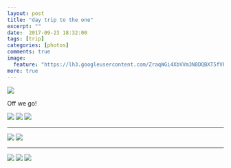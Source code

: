 ```yaml
---
layout: post
title: "day trip to the one"
excerpt: ""
date:  2017-09-23 18:32:00
tags: [trip]
categories: [photos]
comments: true
image:
  feature: "https://lh3.googleusercontent.com/ZraqWGi4XbVVm3N8DQBXT5fVF8vQnSs4zSQbhX5LY3igNdN19SbyALcmm5oz68eB3IQKPLHqjYkjD4DXGsfHAN83vwe5GLxa3AqWZJhQKNQKJlI6uVJeV_wsUTl-a27jDz66XAl7lQufnySrtDH9rTaHKt7c5W5C1x_HRz0w83in050TwnTTjdLbSGxyDIWzNDH2yVhJxnBBo0F-kwCKHWzlsRA29aooCQfFbs1IsHtVP0JhHcKYZuxh69D6OodijpTOmMaSVLjsyy-7o8G3i81nGAsjDyUibVi74fZlMxUFSO98hRr_1MgQLW-rairpq6GyV88oy6rfivUBXwfLzeDTIkt3wpfBYmRkTUk5wY5JG9qLWGJAglNtueJRF8UUeFXwn4HAQtafIqVb_KLfKSC3_WP3eypvAN02T79t-foYGFxIhTP3m6_CnSJssgqZdkjEHnKV0CjlIGmNGqam5qmjsRx8nZzhosXzCH4ld09alCod6Xeahv1U94BmkOCY5IeSq8fgJz8SyQ14lmfgjR6XvnhV5ilfd5HdfP1pjg69vmS_x3LPE9XK0EBSZTCPGksgoMucl3tDiOqH9520mIvTQj-jdMkWB6BMqT_eaNyECQ95b8g15Okj2P8gp5DEeixQJl-bKn49vYeFieYOuAfQCy6ke_O5fqA=w1410-h942-no"
more: true
---
```


<img src="https://lh3.googleusercontent.com/yLhD5ETlXYaExL5mArUsnHZ7kvpQeY4RFOQI7mm78b_vuUhkyTdJ9NXrO-7vPuD2O4WRkhvywkyunOSMIPxtlkzVnLrMMy46dDyl-b9RrUMM9DM0NkpA57UEOxHlt9Yv_82qLLTb9eQCuG6gTJoQo7l3qd6lWL0Y0QNXeaaouRahuvnefn5bzU6R8btc_G59rt9AS-14bKf_pdjp_jZPx2EWf6ctw7QHVQI_xhGBszb0ceMKImrFY4U33sJTYQ5xgvlO_Z2hNVzxjDJ-LfSqGFIdLDs47cv5Ys1t1aDHG8oCGQGWs06xJaTkVLMlu7U63cLjDj8yRtwXiyXy1hRwJ0DRmT_p30Bg-tZjQUeeCXjvDrfNIZBQsKDsLwc5VW5752V1PrVElWSXGXHVNfnRTn9YQDm2Bt6A1IYT0uP4pDZ7kjE80lkAuofNziWlKXkXYKfZHWTtQ8wNqBKE4yJRyWg4fJQfJE2e6bzs25uaNn6ENgooWfig-xfZ-LjMDp_zcaAKFLXjStwagVuYseSPV-D8mjHyr8NuAkg7Y7GSkf4N_m_cMh38lxvHRJeKl-hZdfN2VGiMCc0WNZKySGMC-rFWHDWyp03dC4GcK-j8qA=w1410-h942-no">

Off we go!

<img src="https://lh3.googleusercontent.com/R0TKincEj00W0zOlTOcywXGZM3NBl4rYLqYs5mcKvjUmERxqLi1s_3aCIzGuWQGo7k7BOHFhM5zDVeLDMgVu3lix34F9pWiqN0y9BVR-eXbORO5xOpSi70ciKIyQMYYNIgIv7SDCE7HbjtakG8fUG3sbxrDVazyEBNqL1rgzNeTiT46d5IWBl-7OOjd1QMS5yIEg_2bbDfjEokoNCNiAyfs_ULYKNkASdjZ5PrvOYV_wLJGZbFaVwcFnbYVEYEInKg4gC7WVg9yieBFXfm7SUVU7PIYTe0gbXTr3Y_IiZh-uIuLLg-zdknpsmyPMSH1C3F7Kkvob6FFNQasxovlaUq9KGjI2pZ1wN04AAHNoxQN8xE74Kxsif8W3nGcRXGa1AKXqGwbsJd1ZGeAT4RpQOPudWgm6ocL2tW9Wa22Zh0YyzIe2YeBHFMU7mT8sxA-n1sVxQNewupTzycqxR-L-V7h0wjE0veEAW4rGu-QazqM_hJbyAMbVqbFGbPJnlF5nn8YiRlknPcmVYW14EHm57yDvDg5BcyZ6SJYLF-O0fNR4JjwE54Lq6ioh_kCaL9Vh3zn7vwXXcvSpwrL2ftZY5WmNHaN7cV5-2dxT0Pr19Q=w1410-h942-no">

<img src="https://lh3.googleusercontent.com/4L_cNzFSOm2bn7XOaGcPjMvA44Lj_ZUhR3os-kbDE4ZYKkYeVgAUnEqtK1jce7k5qntftW_4XyCLF3uoLCf6FE4PB3ur_JocRqYTeh9nzjgf15nLXDDhxBHPdPMV30IfVD-f0C3461hMU7jRDOuHmy4q5oHzdcQZLeVq8CMh3hKNPOwD76pdW9Yg-79OzObSAaGrLRhIjFu-PI5Tzs-r-4L2upp8r6JcESobsz3OAhJoBIbHCz0txpkZ0QwDTvGKKW5QXF7HwzQ9rlC_Y-FJNEVRz-g_lYj0pfwD5jL54d02TDoxILGQno-vqKKH32bGoa85T-AH_lvpA3VneaKv3_9cSc9-DDH6K5mmUAnv7pjJKQyk2DiiltQGyO158YxTMF0XBkB2tW8W25W72C5Y4H_2mX4MDIijRcALoCA6jHaxo_BtTLWUkV_4TEtSpPVnjF2hdgguDututWyXPCYEzIMlCcxXyUF6rM-PJ1oNhCNG3Edu5CpCEcZ1pyoBmUssmHwmpRwDvftdqEEn4_1nxQtS8fUbYXELp_KTUC4_199WvEVrQr3vucSrmrMQ5Ji2qcZRZJW4TGhrMHzJkKD1V16asYqsYvi4QBziMdWXpw=w1410-h942-no"> 

<img src="https://lh3.googleusercontent.com/IUl-URtitMC-3LJ5KDCeQs4kcwxYmgNIowwqvmuDlJMBdrIESf-AX3AseohzLP4ACfYB-YYCvVbjo6DaAws55BDQ_O5wg2pkuPQytBU4HeijigB_x9eZicRAEA061tkZF2AjC_chaJkiiBpgNx79aFll_VUuTWYGZjPIXp15bAYuWAtKFwivdT7eYO0_LU9SQEChJOzTCVHfzajMAofDaOnTSrj4RH0hgJqQO5G8OVxyzVnYS9vLoFDPPbAWKqYUNa17OpRPZopLmbnT_cWQYOS828razZZ221sKCJSvOJyuoUP2bgFJuZ_EdFHlTccGu4Rx8NGhP87Q-bpwhb8M9AsUg1yLcjvwTT-pt0UR__CqoO4EsJ18j7No3Zhb-2VqTLFXC1eeEoFqP7zN7MhiIddZ0otQKtlUiXwziGWH8Dt3FQmKJ0uXjqK89z9pAeabnaM5GyKY2Q9cuE46r3AB46_FhlXd_irCW43luOCZjHsbC1sj0IwuvR6xJ3GWnO55JxnFblogn7ScbQnW0tNvrIIxYYFDdUaZUvDYw_ocrolHv3V68E0lxLQWrRlc8BlzAuKj9qp-mMz5F6QPm80xQF_40y6bMOEXuzD1swpaOw=w1410-h942-no">

---

<img src="https://lh3.googleusercontent.com/ghcIby5dvjbFKauv6sMnuN9iLHVzDeRMtqq3roxKzBiGDOJgTITkljUIEyFzmH0pjnHdhK9G87qbeyI6pAcyPJGrHYFpS-8l61dKBMdPvl_mBetXjF7qILs0eUVMKAOnAmpXlsXVSD3C_FObD2Wbda7GjPw9d9ZGIlUapguA4sBmiAoxv2QW55WEokU2TN9r_dijeT1O8kcLBPi4mtB9mKOPJgbd2sT-UOg0zqjTPLZNrZ9WqWOOMxFSuaGmi7SgzI_YUQDUllDRB1SQpHKqnhPZdRAI1rdriQtieQX3Db47E3awViaHjJL-2p3Zg8fss5rR0CH0HLf_p45b5YoEroO0I38KEtkRKUGHfB6kkbFvNmjUc9NihVK1dQm-JXrPvJzSyDuJOqYZDbRzO42YUCQC_FdNuq3TEJub0FY4kywQcesjXB2werQPwYYcWpsg7p4I_MYzNG-aiookbxkBkh8_7W1BC0SOlor6c6HYjDI021M4HS91kE19Qb8v5d9YZKm3kKWPdHXoIJOCjV7QGYkMJwFe9rtFs9WjoDLOWRHSCQ_7Sma7zjtplcqsnKaVAsBpHpZsC50jyiPLdYLxWWUXy5TWn4ZXeyHljX6yaA=w1410-h942-no">

<img src="https://lh3.googleusercontent.com/x7zNOydhquTGk7lZ2TE9xQMXyEQtkwTU3785zhh-n6Jr2x3_b29DfKdK08ma2YeAMfZTYzL5t_3GZA0cBwA3hkZWRRr7FO3qamfB_BOHaoRzVtOf64fNzgW4JrwpztHXt-eX1_TIGVjfh8RHY_eB3m3IVbvRJ_XV_QGV3VxiaPrQPw1aU4EBdmvHz1Wsp3G3G7QwY6kZ8y0Ee1XIaQ4BFiXgGcnpas_rZ1KTPnhDz7tNQGyI1dWS_4T26mHjM0SBE8X1jZ4c7M45pKeRIEn_k77mSt7Jthm1DbsOyK0E1QsphvD5EFZC64CCTRjEYA2IA1laEzM4gdmRbocGVHoczXzl9kGUc0KLCcyJR22-XOcFAkMHmwcqHCt_ZxMqJsZg4Aw8lJZzkaDUMHgt6h15OBStXmE_m4eoWHSmmLeM-Yo3oLsYeWIeofHOGYdGrvctWIpQJ6GtBEpLrV9WpfnR764ACg3FCLasTcXG9_x-2eXZDmce7qZ7WF0CaScVIO1W-qYfDhfUYD_-Rl-pL2bg_VmJWnozGaPnAg9kNugFK24k_qoXeBovYTgI7uccjH-pbDTqotFKTooWiew79E9XsLczeWxiFRIA4rNc7bD8ZA=w1014-h1520-no">

---
<img src="https://lh3.googleusercontent.com/4KXezOgjzcIoy6zyW-rF3NJs0daZu8_-xBIkK9ldpew33T9ni3EpVVIXHq7-xLVDBHc5lhxs3aiN57oapMXbrA96IQZ3cqdTJdOnNN0I4hgJiOllmOp6xWLLZFm6nIYSU35gpTiHKcgb8pbCIqUW8E2aHX-VDsZJLbXrYGetcA6Is_utlyJAd0OtAVRxgL9xwm5w2yAlLOJgoLekKmt3WkOI_RfSbhs0-33Wv2FxLJ9Xqfd9tBtkEq7W70C-EsYCvcrMvhW9W-f6rNVEqC-ysx2HNzI7HeRc69f2pUqOL5YUfjKngHirxffZ2Hqs4DVnplym81VtkagMp1HRm09yEdma3pDEIdy-tJG2p4wltpknmYgVNJMN2ZD1pmgsP1s7ktj7re_9Oc5KG-ulAitnT97iXc8R5QsRfznJ7DboVBVTpB3d7nn465cXR7_xahehJLCcPlmz8ACOqeqsKpXpv8Ecg4B2c-KcOFnPLie013-Pbda4Ul6JKVVGsQZPSbPT0z_qPPwYDdlssLgbi1Y4RqFc1A9hjxjKNrIWXV8wye3WGjTmTdlHMY88UxPiOajSWhcDbbZD26BbppgDJgeQVP0zQPflYppQr0UrnLaEVw=w1410-h942-no">

<img src="https://lh3.googleusercontent.com/ObDq0qAI0g-f0qurmqXOIicKRbl9c5xQbykCkAus77KJbLhZUpB4oElXHZ_elvCQCqqTg7DnuWlbxXYzpZaM4vMVhgrlJFsRJR0P2KCOxxMqRfjq4HYzOtUW_awHBCN0HCjRTncj_SQvFdb_OahwUVIQbXx9BRWMwp3GbuEE-mtUovN5wT21XGTwI54kmYSPTBKUPFpq1rpZj1kTuWJ0UdbTk8i0N3jS3geDZWYHqBAsLIDbJvvlMkhFHqbA33kjgZcFZFKtjRj7MyK7cQe7U2LF3yOz0dgA_Qn46FMdWD-LEQTjVCaBUay3-YYk597T8vg_s5uMjZmpj2u8alM5DZY3JEBPEIlAPfCyii-Br4hFG84JpSFm4zb1R5L89YPUr1dsITQYnmZuqnESDYS7GRa10JtMvO8qxbZxNGatKt2wwM1DkuduGJq7NDdPrCwY0rKbmpHHpFtUorYEn1dCB0V8NjORo0dzsAS221J6U0lzzPr34IPADpDI0xSK59hxlOM5raExRyujsCXVQAQBVPshjjXh1nucHKRxyI0D-RMUtmHvBI8RB1zA_UwuqWQHyD_m2Gz8lyzliYKtpI_xwwyfklRYBmTK5BkC4VC0hw=w1408-h940-no">


<img src="https://lh3.googleusercontent.com/ORnr1UaG9J4UCLpgOl03T5LLwTE0GIpQl5Vg86_NlehaczY9aznAgJDxGD1gACbtanDUd2tWT8OTk4aZWfZ2PiO-Wr3VSEtGj82vppf_IOeyLFuOeN6kVAu7N0pgtcC1RuwEykpNOzNMW2GrQDkw1YSY8kWLgtGb1v1fAUyvgxZP7GCkX8Wpis2LFv99xbieY9c_fViuwZ3jtq5JjGw8FuusDTIZ2Td5YXfI8bqM3_z0ZvWrkmzCmWR9jK_FGDOPysEtjnZiZ5MG3TCWztXXPW53C6ScbBY4gnNhrgQp4pEtMsXIhvWvZ7ucRY9rc6ihiFUq3zQioQvcClHxp5hWb55XnY1Sk3JExpa9eY-4X8KfWQvo2GFR-B_H3aFwpdYAzF6LjHQV5Rp6gpXVFgmA8r6tCP0hb4vHqKVmXUm8JBANHkT3CkN8kpUM_n6kUOphLBwiirdD48duwROUbMrY5qGQFzhUZoLnnBJslFbbzNWD1nbvuiZ836WNDEuTFexrRH4I2Zvf_E12e4ZhBVuuP1GaR7kebyK_gA8h2mZmKF_rPB85NRpS1MII5szZ7NExBeoUdShoZ6fDxA2areDrRKEDZrIrv4_ECyLkzdm9eg=w1410-h942-no">




